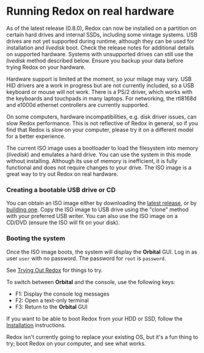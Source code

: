 # Running Redox on real hardware

As of the latest release (0.8.0), Redox can now be installed on a partition on certain hard drives and internal SSDs, including some vintage systems. USB drives are not yet supported during runtime, although they can be used for installation and *livedisk* boot. Check the release notes for additional details on supported hardware. Systems with unsupported drives can still use the *livedisk* method described below. Ensure you backup your data before trying Redox on your hardware.

Hardware support is limited at the moment, so your milage may vary. USB HID drivers are a work in progress but are not currently included, so a USB keyboard or mouse will not work. There is a PS/2 driver, which works with the keyboards and touchpads in many laptops. For networking, the rtl8168d and e1000d ethernet controllers are currently supported.

On some computers, hardware incompatibilities, e.g. disk driver issues, can slow Redox performance. This is not reflective of Redox in general, so if you find that Redox is slow on your computer, please try it on a different model for a better experience.

The current ISO image uses a bootloader to load the filesystem into memory (*livedisk*) and emulates a hard drive. You can use the system in this mode without installing. Although its use of memory is inefficient, it is fully functional and does not require changes to your drive. The ISO image is a great way to try out Redox on real hardware. 

### Creating a bootable USB drive or CD

You can obtain an ISO image either by downloading the [latest release](https://static.redox-os.org/img/), or by [building one](./ch02-05-building-redox.html). Copy the ISO image to USB drive using the "clone" method with your preferred USB writer. You can also use the ISO image on a CD/DVD (ensure the ISO will fit on your disk).

### Booting the system

Once the ISO image boots, the system will display the **Orbital** GUI. Log in as user `user` with no password. The password for `root` is `password`.

See [Trying Out Redox](./ch02-09-trying-out-redox.html) for things to try.

To switch between **Orbital** and the console, use the following keys:
- F1: Display the console log messages
- F2: Open a text-only terminal
- F3: Return to the **Orbital** GUI

If you want to be able to boot Redox from your HDD or SSD, follow the [Installation](./ch02-04-installing.html) instructions.

Redox isn't currently going to replace your existing OS, but it's a fun thing to try; boot Redox on your computer, and see what works.
